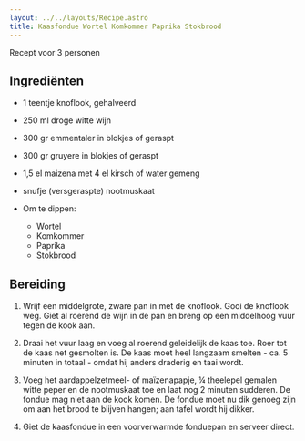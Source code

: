 ```yaml
---
layout: ../../layouts/Recipe.astro
title: Kaasfondue Wortel Komkommer Paprika Stokbrood
---
```

R﻿ecept voor 3 personen

## Ingrediënten

* 1﻿ teentje knoflook, gehalveerd
* 2﻿50 ml droge witte wijn
* 3﻿00 gr emmentaler in blokjes of geraspt
* 3﻿00 gr gruyere in blokjes of geraspt
* 1﻿,5 el maizena  met 4 el kirsch of water gemeng
* s﻿nufje (versgeraspte) nootmuskaat
* O﻿m te dippen:

  * W﻿ortel
  * K﻿omkommer
  * P﻿aprika
  * S﻿tokbrood



## Bereiding

1. Wrijf een middelgrote, zware pan in met de knoflook. Gooi de knoflook weg. Giet al roerend de wijn in de pan en breng op een middelhoog vuur tegen de kook aan.


2. Draai het vuur laag en voeg al roerend geleidelijk de kaas toe. Roer tot de kaas net gesmolten is. De kaas moet heel langzaam smelten - ca. 5 minuten in totaal - omdat hij anders draderig en taai wordt.
3. Voeg het aardappelzetmeel- of maïzenapapje, ¼ theelepel gemalen witte peper en de nootmuskaat toe en laat nog 2 minuten sudderen. De fondue mag niet aan de kook komen. De fondue moet nu dik genoeg zijn om aan het brood te blijven hangen; aan tafel wordt hij dikker.
4. Giet de kaasfondue in een voorverwarmde fonduepan en serveer direct.